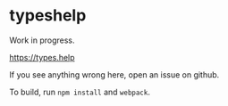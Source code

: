 # typeshelp

Work in progress.

https://types.help

If you see anything wrong here, open an issue on github.

To build, run `npm install` and `webpack`.
